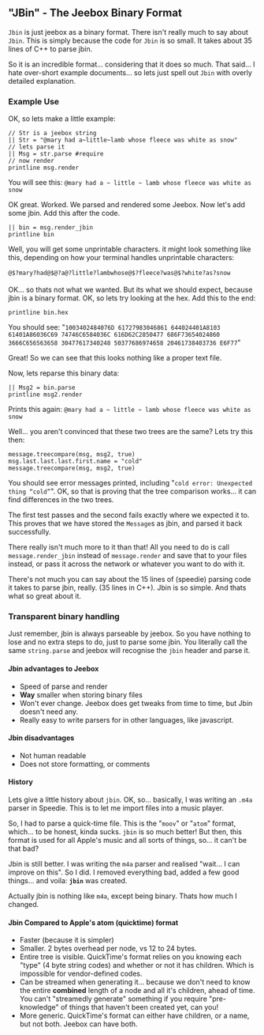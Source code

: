 ## "JBin" - The Jeebox Binary Format

`Jbin` is just jeebox as a binary format. There isn't really much to say about `Jbin`. This is simply because the code for `Jbin` is so small. It takes about 35 lines of C++ to parse jbin.

So it is an incredible format... considering that it does so much. That said... I hate over-short example documents... so lets just spell out `Jbin` with overly detailed explanation.


### Example Use

OK, so lets make a little example:
    
    // Str is a jeebox string
    || Str = "@mary had a~little~lamb whose fleece was white as snow"
    // lets parse it
    || Msg = str.parse #require
    // now render
    printline msg.render
   
You will see this: `@mary had a ~ little ~ lamb whose fleece was white as snow`

OK great. Worked. We parsed and rendered some Jeebox. Now let's add some jbin. Add this after the code.

    || bin = msg.render_jbin
    printline bin
    
Well, you will get some unprintable characters. it might look something like this, depending on how your terminal handles unprintable characters:

    @$?mary?had@$@?a@?little?lambwhose@$?fleece?was@$?white?as?snow

OK... so thats not what we wanted. But its what we should expect, because jbin is a binary format. OK, so lets try looking at the hex. Add this to the end:

    printline bin.hex

You should see: "`1003402484076D 61727983046861 644024401A8103 61401A86036C69 74746C6584036C 616D62C2850477 686F73654024860 3666C656563658 30477617340248 50377686974658 20461738403736 E6F77`"

Great! So we can see that this looks nothing like a proper text file. 

Now, lets reparse this binary data:

    || Msg2 = bin.parse
    printline msg2.render
    
Prints this again: `@mary had a ~ little ~ lamb whose fleece was white as snow`

Well... you aren't convinced that these two trees are the same? Lets try this then:

    message.treecompare(msg, msg2, true)
    msg.last.last.last.first.name = "cold"
    message.treecompare(msg, msg2, true)

You should see error messages printed, including "`cold error: Unexpected thing “cold”`". OK, so that is proving that the tree comparison works... it can find differences in the two trees.

The first test passes and the second fails exactly where we expected it to. This proves that we have stored the `Message`s as jbin, and parsed it back successfully.

There really isn't much more to it than that! All you need to do is call `message.render_jbin` instead of `message.render` and save that to your files instead, or pass it across the network or whatever you want to do with it.

There's not much you can say about the 15 lines of (speedie) parsing code it takes to parse jbin, really. (35 lines in C++). Jbin is so simple. And thats what so great about it.

### Transparent binary handling

Just remember, jbin is always parseable by jeebox. So you have nothing to lose and no extra steps to do, just to parse some jbin. You literally call the same `string.parse` and jeebox will recognise the `jbin` header and parse it. 

#### Jbin advantages to Jeebox

* Speed of parse and render
* **Way** smaller when storing binary files
* Won't ever change. Jeebox does get tweaks from time to time, but Jbin doesn't need any.
* Really easy to write parsers for in other languages, like javascript.

#### Jbin disadvantages
* Not human readable
* Does not store formatting, or comments
    
#### History

Lets give a little history about `jbin`. OK, so... basically, I was writing an `.m4a` parser in Speedie. This is to let me import files into a music player.

So, I had to parse a quick-time file. This is the "`moov`" or "`atom`" format, which... to be honest, kinda sucks. `jbin` is so much better! But then, this format is used for all Apple's music and all sorts of things, so... it can't be that bad?

Jbin is still better. I was writing the `m4a` parser and realised "wait... I can improve on this". So I did. I removed everything bad, added a few good things... and voila: **`jbin`** was created.

Actually jbin is nothing like `m4a`, except being binary. Thats how much I changed.

#### Jbin Compared to Apple's atom (quicktime) format

* Faster (because it is simpler)
* Smaller. 2 bytes overhead per node, vs 12 to 24 bytes.
* Entire tree is visible. QuickTime's format relies on you knowing each "type" (4 byte string codes) and whether or not it has children. Which is impossible for vendor-defined codes.
* Can be streamed when generating it... because we don't need to know the entire **combined** length of a node and all it's children, ahead of time. You can't "streamedly generate" something if you require "pre-knowledge" of things that haven't been created yet, can you!
* More generic. QuickTime's format can either have children, or a name, but not both. Jeebox can have both.
